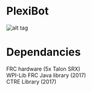 # PlexiBot

![alt tag](https://i.imgur.com/yEHmitO.jpg)

# Dependancies
 FRC hardware (5x Talon SRX)  
 WPI-Lib FRC Java library (2017)  
 CTRE Library (2017) 





